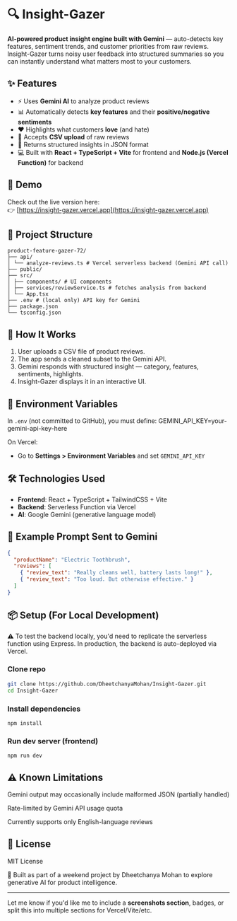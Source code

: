 # 🔍 Insight-Gazer

**AI-powered product insight engine built with Gemini** — auto-detects key features, sentiment trends, and customer priorities from raw reviews.  
Insight-Gazer turns noisy user feedback into structured summaries so you can instantly understand what matters most to your customers.

## ✨ Features

- ⚡ Uses **Gemini AI** to analyze product reviews
- 📊 Automatically detects **key features** and their **positive/negative sentiments**
- ❤️ Highlights what customers **love** (and hate)
- 📁 Accepts **CSV upload** of raw reviews
- 🧠 Returns structured insights in JSON format
- 💻 Built with **React + TypeScript + Vite** for frontend and **Node.js (Vercel Function)** for backend

## 🚀 Demo

Check out the live version here:  
👉 [https://insight-gazer.vercel.app](https://insight-gazer.vercel.app)

## 📂 Project Structure

```
product-feature-gazer-72/
├── api/
│ └── analyze-reviews.ts # Vercel serverless backend (Gemini API call)
├── public/
├── src/
│ ├── components/ # UI components
│ ├── services/reviewService.ts # fetches analysis from backend
│ └── App.tsx
├── .env # (local only) API key for Gemini
├── package.json
└── tsconfig.json
```

## 🧪 How It Works

1. User uploads a CSV file of product reviews.
2. The app sends a cleaned subset to the Gemini API.
3. Gemini responds with structured insight — category, features, sentiments, highlights.
4. Insight-Gazer displays it in an interactive UI.

## 🔐 Environment Variables

In `.env` (not committed to GitHub), you must define:
GEMINI_API_KEY=your-gemini-api-key-here


On Vercel:
- Go to **Settings > Environment Variables** and set `GEMINI_API_KEY`

## 🛠️ Technologies Used

- **Frontend**: React + TypeScript + TailwindCSS + Vite
- **Backend**: Serverless Function via Vercel
- **AI**: Google Gemini (generative language model)

## 🧾 Example Prompt Sent to Gemini

```json
{
  "productName": "Electric Toothbrush",
  "reviews": [
    { "review_text": "Really cleans well, battery lasts long!" },
    { "review_text": "Too loud. But otherwise effective." }
  ]
}
```

## 📦 Setup (For Local Development)

⚠️ To test the backend locally, you'd need to replicate the serverless function using Express. In production, the backend is auto-deployed via Vercel.

### Clone repo
```bash
git clone https://github.com/DheetchanyaMohan/Insight-Gazer.git
cd Insight-Gazer
```

### Install dependencies
```
npm install
```

### Run dev server (frontend)
```
npm run dev
```

## ⚠️ Known Limitations
Gemini output may occasionally include malformed JSON (partially handled)

Rate-limited by Gemini API usage quota

Currently supports only English-language reviews

## 📄 License
MIT License

🧠 Built as part of a weekend project by Dheetchanya Mohan to explore generative AI for product intelligence.

---

Let me know if you'd like me to include a **screenshots section**, badges, or split this into multiple sections for Vercel/Vite/etc.

